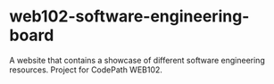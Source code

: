 # web102-software-engineering-board
A website that contains a showcase of different software engineering resources. Project for CodePath WEB102.
